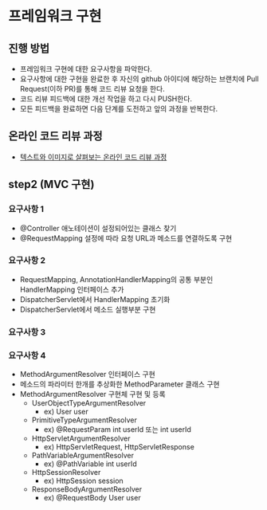 # 프레임워크 구현
## 진행 방법
* 프레임워크 구현에 대한 요구사항을 파악한다.
* 요구사항에 대한 구현을 완료한 후 자신의 github 아이디에 해당하는 브랜치에 Pull Request(이하 PR)를 통해 코드 리뷰 요청을 한다.
* 코드 리뷰 피드백에 대한 개선 작업을 하고 다시 PUSH한다.
* 모든 피드백을 완료하면 다음 단계를 도전하고 앞의 과정을 반복한다.

## 온라인 코드 리뷰 과정
* [텍스트와 이미지로 살펴보는 온라인 코드 리뷰 과정](https://github.com/next-step/nextstep-docs/tree/master/codereview)


## step2 (MVC 구현)
### 요구사항 1
- @Controller 애노테이션이 설정되어있는 클래스 찾기
- @RequestMapping 설정에 따라 요청 URL과 메소드를 연결하도록 구현

### 요구사항 2
- RequestMapping, AnnotationHandlerMapping의 공통 부분인 HandlerMapping 인터페이스 추가
- DispatcherServlet에서 HandlerMapping 초기화
- DispatcherServlet에서 메소드 실행부분 구현 

### 요구사항 3

### 요구사항 4
- MethodArgumentResolver 인터페이스 구현
- 메소드의 파라미터 한개를 추상화한 MethodParameter 클래스 구현
- MethodArgumentResolver 구현체 구현 및 등록
    - UserObjectTypeArgumentResolver 
      - ex) User user
    - PrimitiveTypeArgumentResolver
      - ex) @RequestParam int userId 또는 int userId
    - HttpServletArgumentResolver
      - ex) HttpServletRequest, HttpServletResponse
    - PathVariableArgumentResolver 
      - ex) @PathVariable int userId
    - HttpSessionResolver
      - ex) HttpSession session
    - ResponseBodyArgumentResolver
      - ex) @RequestBody User user
